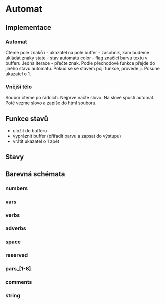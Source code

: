 Automat
===
Implementace
---
### Automat
Čteme pole znaků
i - ukazatel na pole
buffer - zásobník, kam budeme ukládat znaky
state - stav automatu
color - flag značící barvu textu v bufferu
Jedna iterace - přečte znak. Podle přechodové funkce přejde do jiného stavu automatu. Pokud se se stavem pojí funkce, provede ji. Posune ukazatel o 1.

### Vnější tělo
Soubor čteme po řádcích. Nejprve načte slovo. Na slově spustí automat. Poté vezme slovo a zapíše do html souboru.

Funkce stavů
---
 - uložit do bufferu
 - vypráznit buffer (přiřadit barvu a zapsat do výstupu)
 - vrátit ukazatel o 1 zpět

## Stavy

## Barevná schémata
### numbers
### vars
### verbs
### adverbs
### space
### reserved
### pars_[1-8]
### comments
### string